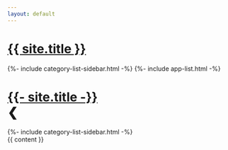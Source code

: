 ```yaml
---
layout: default
---
```

<head>
  <meta name="google-site-verification" content="Up4NMaytjs0u212Seq63B4_XdJdBWrvUOVROrWpg5cc" />
  <meta name="naver-site-verification" content="ca101c91aa6dd3f888eefb8a4894a628c9c75ff4" />
  <meta name="viewport" content="width=device-width, initial-scale=1">
  <title>Trouvaillle log.</title>
  <link rel="stylesheet" type="text/css" href="/assets/css/style.css"/>
  <link rel="icon" type="image/png" href="/favicon.png" />
  <link rel="stylesheet" href="https://cdn.jsdelivr.net/npm/bootstrap-icons@1.11.3/font/bootstrap-icons.min.css">
  <script src="/assets/js/post.js"></script>
  <!-- Global site tag (gtag.js) - Google Analytics -->
  <script async src="https://www.googletagmanager.com/gtag/js?id=G-3VSF418X77"></script>
  <!-- MathJax -->
  <script type="text/javascript" async
    src="https://cdn.jsdelivr.net/npm/mathjax@3/es5/tex-mml-chtml.js">
  </script>
  <script type="text/javascript">
    window.dataLayer = window.dataLayer || [];
    function gtag() { dataLayer.push(arguments); }
    gtag('js', new Date());

    gtag('config', 'G-3VSF418X77');

    window.onload = () => {
      let hide = document.querySelector('.sidebar .header .page-heading .hide');
      hide.addEventListener('click', () => {
        let sidebar = document.querySelector('.sidebar');
        if (sidebar) {
          sidebar.classList.toggle('hidden');
          if (sidebar.classList.contains('hidden')) {
            hide.innerHTML = '&#x276F;';
          } else {
            hide.innerHTML = '&#x276E;';
          }
        }
      });
    };
  </script>

  <!-- Google adsense-->
  <script async src="https://pagead2.googlesyndication.com/pagead/js/adsbygoogle.js?client=ca-pub-7824775648651112"
    crossorigin="anonymous"></script>
</head>
<div id="root">
  <div class="header">
    <h1 class="page-heading">
      <a href="{{ site.url }}">
        {{ site.title }}
      </a>
    </h1>
    <div id="menu" class="menu">
      <div class="center">
      <i class="bi bi-list"></i>
      </div>
    </div>
  </div>
  <div class="floating-sidebar">
    <div class="floating-transparent">
    </div>
    <div class="floating-categories">
    {%- include category-list-sidebar.html -%}
    {%- include app-list.html -%}
    </div>
  </div>
  <div class="wrapper">
    <div class="sidebar">
      <div class="header">
          <h1 class="page-heading">
            <a href="{{ site.url }}">
              {{- site.title -}}
            </a>
            <div class="hide"><span>&#x276E;</span></div>
          </h1>
        </div>
      {%- include category-list-sidebar.html -%}
    </div>
    <div class="container">
      {{ content }}
    </div>
  </div>
</div>
